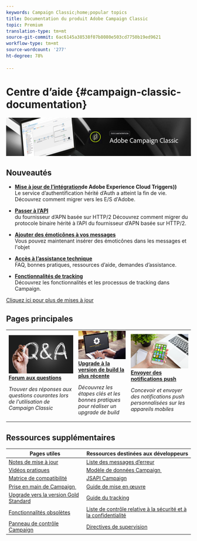 ```yaml
---
keywords: Campaign Classic;home;popular topics
title: Documentation du produit Adobe Campaign Classic
topic: Premium
translation-type: tm+mt
source-git-commit: 6ac6145a38538f07b8080e503cd7750b19ed9621
workflow-type: tm+mt
source-wordcount: '277'
ht-degree: 78%

---
```



# Centre d’aide {#campaign-classic-documentation}

![](platform/using/assets/do-not-localize/banner_acc_doc.jpg)

## Nouveautés

* **[Mise à jour de l’intégration](integrations/using/configuring-adobe-io.md)de Adobe Experience Cloud Triggers))**<br/> Le service d’authentification hérité d’Auth a atteint la fin de vie. Découvrez comment migrer vers les E/S d&#39;Adobe.

* **[Passer à l’API](https://helpx.adobe.com/fr/campaign/kb/migrate-to-apns-http2.html)**<br/> du fournisseur d’APN basée sur HTTP/2 Découvrez comment migrer du protocole binaire hérité à l’API du fournisseur d’APN basée sur HTTP/2.

* **[Ajouter des émoticônes à vos messages](delivery/using/defining-the-email-content.md#inserting-emoticons)**<br/>Vous pouvez maintenant insérer des émoticônes dans les messages et l&#39;objet

* **[Accès à l’assistance technique](https://helpx.adobe.com/fr/campaign/kb/ac-support.html)**<br/>
FAQ, bonnes pratiques, ressources d’aide, demandes d’assistance.

* **[Fonctionnalités de tracking](https://helpx.adobe.com/fr/campaign/kb/acc-tracking.html)**<br/>
Découvrez les fonctionnalités et les processus de tracking dans Campaign.

[Cliquez ici pour plus de mises à jour](/help/rn/using/documentation-updates.md)

## Pages principales

<table>
<tr>
  <td>
    <a href="platform/using/common-questions.md">
      <img alt="FAQ" src="platform/using/assets/FAQ.png"/>
    </a>
    <div>
      <a href="platform/using/common-questions.md">
    <strong>Forum aux questions</strong>
    </a>
    </div>
    <p>
    <em>Trouver des réponses aux questions courantes lors de l'utilisation de Campaign Classic</em>
    <p>
  </td>
   <td>
    <a href="https://helpx.adobe.com/fr/campaign/kb/acc-build-upgrade.html">
      <img alt="Upgrade de build" src="platform/using/assets/upgrade.png" />
    </a>
    <div>
      <a href="https://helpx.adobe.com/fr/campaign/kb/acc-build-upgrade.html">
    <strong>Upgrade à la version de build la plus récente</strong>
    </a>
    </div>
    <p>
    <em>Découvrez les étapes clés et les bonnes pratiques pour réaliser un upgrade de build</em>
    <p>
  </td>
  <td>
    <a href="delivery/using/creating-notifications.md">
       <img alt="Notifications push" src="platform/using/assets/push.png" />
    </a>
    <div>
       <a href="delivery/using/creating-notifications.md">
    <strong>Envoyer des notifications push</strong>
    </a>
    </div>
    <p>
    <em>Concevoir et envoyer des notifications push personnalisées sur les appareils mobiles</em>
    <p>
  </td>
</tr>
</table>

## Ressources supplémentaires

| Pages utiles | Ressources destinées aux développeurs |
|---|---|
| [Notes de mise à jour](/help/rn/using/latest-release.md) | [Liste des messages d’erreur](https://docs.adobe.com/content/help/en/campaign-classic/technicalresources/error_messages/error_codes.html) |
| [Vidéos pratiques](https://docs.adobe.com/content/help/fr-FR/campaign-classic-learn/tutorials/overview.html) | [Modèle de données Campaign ](configuration/using/about-data-model.md) |
| [Matrice de compatibilité](https://helpx.adobe.com/fr/campaign/kb/compatibility-matrix.html) | [JSAPI Campaign](https://docs.adobe.com/content/help/en/campaign-classic/technicalresources/api/p-1.html) |
| [Prise en main de Campaign ](platform/using/about-adobe-campaign-classic.md) | [Guide de mise en œuvre](https://helpx.adobe.com/fr/campaign/kb/acc-implementation.html) |
| [Upgrade vers la version Gold Standard](https://helpx.adobe.com/fr/campaign/kb/gold-standard.html) | [Guide du tracking](https://helpx.adobe.com/fr/campaign/kb/acc-tracking.html) |
| [Fonctionnalités obsolètes](https://helpx.adobe.com/fr/campaign/kb/deprecated-and-removed-features.html) | [Liste de contrôle relative à la sécurité et à la confidentialité](https://helpx.adobe.com/fr/campaign/kb/acc-security.html) |
| [Panneau de contrôle Campaign](https://docs.adobe.com/content/help/fr-FR/control-panel/using/control-panel-home.html) | [Directives de supervision](production/using/monitoring-guidelines.md) |
